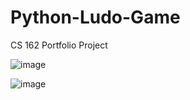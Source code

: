 # Python-Ludo-Game
CS 162 Portfolio Project

![image](https://user-images.githubusercontent.com/91037796/185715528-fcaf9a07-f0d8-488f-8e00-eb3a29e0b5d9.png)

![image](https://user-images.githubusercontent.com/91037796/185715851-58d242f7-cfdc-43c7-8666-0cca9bd03db2.png)

